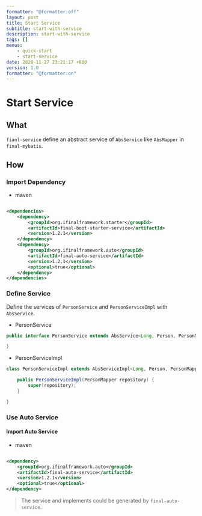 ```yaml
---
formatter: "@formatter:off"
layout: post 
title: Start Service
subtitle: start-with-service 
description: start-with-service 
tags: []
menus:
    - quick-start
    - start-service 
date: 2020-11-27 23:21:17 +800 
version: 1.0
formatter: "@formatter:on"
---
```


# Start Service

## What

`fianl-service` define an abstract service of `AbsService` like `AbsMapper` in `final-mybatis`.

## How

### Import Dependency

* maven

```xml

<dependencies>
    <dependency>
        <groupId>org.ifinalframework.starter</groupId>
        <artifactId>final-boot-starter-service</artifactId>
        <version>1.2.1</version>
    </dependency>
    <dependency>
        <groupId>org.ifinalframework.auto</groupId>
        <artifactId>final-auto-service</artifactId>
        <version>1.2.1</version>
        <optional>true</optional>
    </dependency>
</dependencies>
```

### Define Service

Define the services of `PersonService` and `PersonServiceImpl` with `AbsService`.

* PersonService

```java
public interface PersonService extends AbsService<Long, Person, PersonMapper> {

}
```

* PersonServiceImpl

```java
class PersonServiceImpl extends AbsServiceImpl<Long, Person, PersonMapper> implements PersonService {

    public PersonServiceImpl(PersonMapper repository) {
        super(repository);
    }

}
```

### Use Auto Service

#### Import Auto Service

* maven

```xml

<dependency>
    <groupId>org.ifinalframework.auto</groupId>
    <artifactId>final-auto-service</artifactId>
    <version>1.2.1</version>
    <optional>true</optional>
</dependency>
```

> The service and implements could be generated by `final-auto-service`.